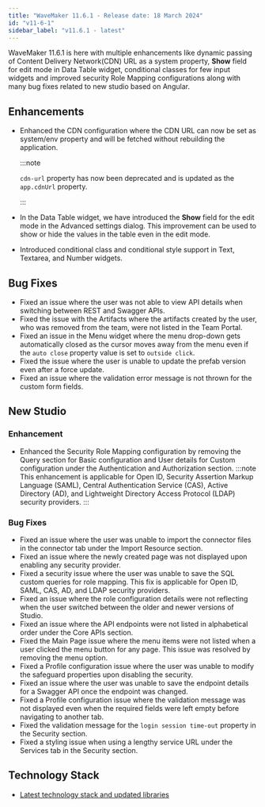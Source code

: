 ```yaml
---
title: "WaveMaker 11.6.1 - Release date: 18 March 2024"
id: "v11-6-1"
sidebar_label: "v11.6.1 - latest"
---
```


WaveMaker 11.6.1 is here with multiple enhancements like dynamic passing of Content Delivery Network(CDN) URL as a system property, **Show** field for edit mode in Data Table widget, conditional classes for few input widgets and improved security Role Mapping configurations along with many bug fixes related to new studio based on Angular.


## Enhancements

- Enhanced the CDN configuration where the CDN URL can now be set as system/env property and will be fetched without rebuilding the application.

  :::note

  `cdn-url` property has now been deprecated and is updated as the `app.cdnUrl` property.

  :::

- In the Data Table widget, we have introduced the **Show** field for the edit mode in the Advanced settings dialog. This improvement can be used to show or hide the values in the table even in the edit mode.
- Introduced conditional class and conditional style support in Text, Textarea, and Number widgets.

## Bug Fixes

- Fixed an issue where the user was not able to view API details when switching between REST and Swagger APIs.
- Fixed the issue with the Artifacts where the artifacts created by the user, who was removed from the team, were not listed in the Team Portal.
- Fixed an issue in the Menu widget where the menu drop-down gets automatically closed as the cursor moves away from the menu even if the `auto close` property value is set to `outside click`. 
- Fixed the issue where the user is unable to update the prefab version even after a force update.
- Fixed an issue where the validation error message is not thrown for the custom form fields.

## New Studio

### Enhancement

- Enhanced the Security Role Mapping configuration by removing the Query section for Basic configuration and User details for Custom configuration under the Authentication and Authorization section.
  :::note
  This enhancement is applicable for Open ID, Security Assertion Markup Language (SAML), Central Authentication Service (CAS), Active Directory (AD), and Lightweight Directory Access Protocol (LDAP) security providers.
  :::

### Bug Fixes

- Fixed an issue where the user was unable to import the connector files in the connector tab under the Import Resource section.
- Fixed an issue where the newly created page was not displayed upon enabling any security provider.
- Fixed a security issue where the user was unable to save the SQL custom queries for role mapping. This fix is applicable for Open ID, SAML, CAS, AD, and LDAP security providers.
- Fixed an issue where the role configuration details were not reflecting when the user switched between the older and newer versions of Studio.
- Fixed an issue where the API endpoints were not listed in alphabetical order under the Core APIs section.
- Fixed the Main Page issue where the menu items were not listed when a user clicked the menu button for any page. This issue was resolved by removing the menu option.
- Fixed a Profile configuration issue where the user was unable to modify the safeguard properties upon disabling the security.
- Fixed an issue where the user was unable to save the endpoint details for a Swagger API once the endpoint was changed.
- Fixed a Profile configuration issue where the validation message was not displayed even when the required fields were left empty before navigating to another tab.
- Fixed the validation message for the `login session time-out` property in the Security section.
- Fixed a styling issue when using a lengthy service URL under the Services tab in the Security section.

## Technology Stack

- [Latest technology stack and updated libraries](/learn/wavemaker-release-notes#technology-stack)